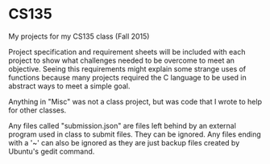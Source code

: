 # CS135
My projects for my CS135 class (Fall 2015)

Project specification and requirement sheets will be included with each project to show what
challenges needed to be overcome to meet an objective. Seeing this requirements might explain
some strange uses of functions because many projects required the C language to be used in
abstract ways to meet a simple goal.

Anything in "Misc" was not a class project, but was code that I wrote to help for other classes.

Any files called "submission.json" are files left behind by an external program used in class to submit files. They can be ignored. Any files ending with a '~' can also be ignored as they are just backup files created by Ubuntu's gedit command.
